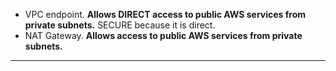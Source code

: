 - VPC endpoint. **Allows DIRECT access to public AWS services from private subnets.** SECURE because it is direct.
- NAT Gateway. **Allows access to public AWS services from private subnets.**

---

